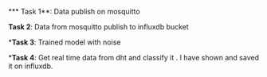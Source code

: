 *** Task 1**:
Data publish on mosquitto

**Task 2**:
Data from mosquitto publish to influxdb bucket

***Task 3**:
Trained model with noise

***Task 4**:
Get real time data from dht and classify it . I have shown and saved it on influxdb.